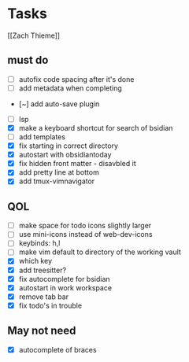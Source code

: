 # Tasks
[[Zach Thieme]]

## must do

-[ ] autofix code spacing after it's done
- [ ] add metadata when completing
- [~] add auto-save plugin
- [ ] lsp
- [x] make a keyboard shortcut for search of bsidian
- [ ] add templates
- [x] fix starting in correct directory
- [x] autostart with obsidiantoday
- [x] fix hidden front matter - disavbled it
- [x] add pretty line at bottom
- [x] add tmux-vimnavigator

## QOL

- [ ] make space for todo icons slightly larger
- [ ] use mini-icons instead of web-dev-icons
- [ ] keybinds: h,l
- [ ] make vim default to directory of the working vault
- [x] which key
- [x] add treesitter?
- [x] fix autocomplete for bsidian
- [x] autostart in work workspace
- [x] remove tab bar
- [x] fix todo's in trouble

## May not need
- [x] autocomplete of braces
